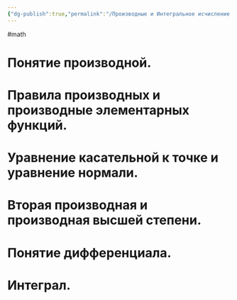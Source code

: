 ```yaml
---
{"dg-publish":true,"permalink":"/Производные и Интегральное исчисление./","tags":["gardenEntry"]}
---
```



#math
# Понятие производной.
# Правила производных и производные элементарных функций.
# Уравнение касательной к точке и уравнение нормали.
# Вторая производная и производная высшей степени.
# Понятие дифференциала.
# Интеграл.